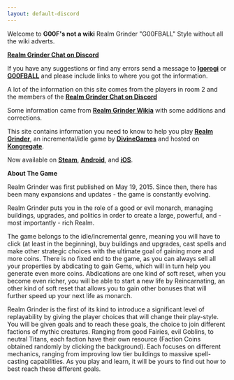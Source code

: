 ```yaml
---
layout: default-discord
---
```


Welcome to **G00F's not a wiki** Realm Grinder "G00FBALL" Style without all the wiki adverts. 

**[Realm Grinder Chat on Discord][1]**

If you have any suggestions or find any errors send a message to **[Igorogi][2]** or **[G00FBALL][3]** and please include links to where you got the information.

A lot of the information on this site comes from the players in room 2 and the members of the **[Realm Grinder Chat on Discord][1]**

Some information came from **[Realm Grinder Wikia][4]** with some additions and corrections.

This site contains information you need to know to help you play **[Realm Grinder][5]**, an incremental/idle game by **[DivineGames][6]** and hosted on **[Kongregate][7]**. 

Now available on **[Steam][8]**, **[Android][9]**, and **[iOS][10]**. 

**About The Game**

Realm Grinder was first published on May 19, 2015. Since then, there has been many expansions and updates - the game is constantly evolving.

Realm Grinder puts you in the role of a good or evil monarch, managing buildings, upgrades, and politics in order to create a large, powerful, and - most importantly - rich Realm. 

The game belongs to the idle/incremental genre, meaning you will have to click (at least in the beginning), buy buildings and upgrades, cast spells and make other strategic choices with the ultimate goal of gaining more and more coins. There is no fixed end to the game, as you can always sell all your properties by abdicating to gain Gems, which will in turn help you generate even more coins. Abdications are one kind of soft reset, when you become even richer, you will be able to start a new life by Reincarnating, an other kind of soft reset that allows you to gain other bonuses that will further speed up your next life as monarch. 

Realm Grinder is the first of its kind to introduce a significant level of replayability by giving the player choices that will change their play-style. You will be given goals and to reach these goals, the choice to join different factions of mythic creatures. Ranging from good Fairies, evil Goblins, to neutral Titans, each faction have their own resource (Faction Coins obtained randomly by clicking the background). Each focuses on different mechanics, ranging from improving low tier buildings to massive spell-casting capabilities. As you play and learn, it will be yours to find out how to best reach these different goals.

[1]: http://discord.gg/realmgrinder
[2]: http://www.kongregate.com/accounts/Igorogi/
[3]: http://www.kongregate.com/accounts/G00FBALL
[4]: http://realm-grinder.wikia.com/
[5]: http://www.kongregate.com/games/DivineGames/realm-grinder
[6]: http://www.divinegames.it
[7]: http://www.kongregate.com/
[8]: http://store.steampowered.com/app/610080/Realm_Grinder/
[9]: https://play.google.com/store/apps/details?id=com.kongregate.mobile.realmgrinder.google&hl=en/
[10]: https://itunes.apple.com/us/app/realm-grinder/id1110149506?mt=8/
